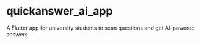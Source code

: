 # quickanswer_ai_app
 A Flutter app for university students to scan questions and get AI-powered answers
